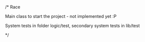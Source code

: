 /* Race
  
  Main class to start the project - not implemented yet :P
  
  System tests in folder logic/test, secondary system tests in lib/test
  
*/
